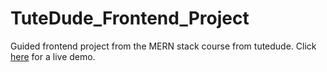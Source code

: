 # TuteDude_Frontend_Project
Guided frontend project from the MERN stack course from tutedude.
Click <a href="https://nmnsach.github.io/TuteDude_Frontend_Project/">here</a> for a live demo. 
